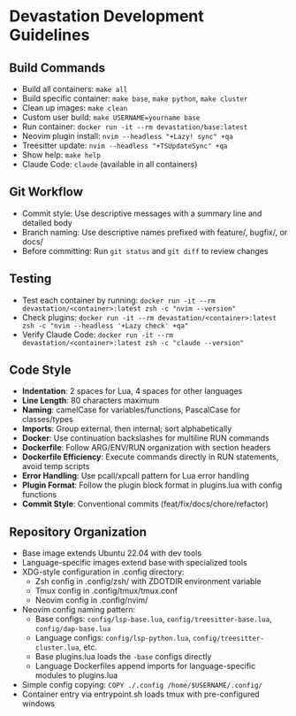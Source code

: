 # Devastation Development Guidelines

## Build Commands
- Build all containers: `make all`
- Build specific container: `make base`, `make python`, `make cluster`
- Clean up images: `make clean`
- Custom user build: `make USERNAME=yourname base`
- Run container: `docker run -it --rm devastation/base:latest`
- Neovim plugin install: `nvim --headless "+Lazy! sync" +qa`
- Treesitter update: `nvim --headless "+TSUpdateSync" +qa`
- Show help: `make help`
- Claude Code: `claude` (available in all containers)

## Git Workflow
- Commit style: Use descriptive messages with a summary line and detailed body
- Branch naming: Use descriptive names prefixed with feature/, bugfix/, or docs/
- Before committing: Run `git status` and `git diff` to review changes

## Testing
- Test each container by running: `docker run -it --rm devastation/<container>:latest zsh -c "nvim --version"`
- Check plugins: `docker run -it --rm devastation/<container>:latest zsh -c "nvim --headless '+Lazy check' +qa"`
- Verify Claude Code: `docker run -it --rm devastation/<container>:latest zsh -c "claude --version"`

## Code Style
- **Indentation**: 2 spaces for Lua, 4 spaces for other languages
- **Line Length**: 80 characters maximum
- **Naming**: camelCase for variables/functions, PascalCase for classes/types
- **Imports**: Group external, then internal; sort alphabetically
- **Docker**: Use continuation backslashes for multiline RUN commands
- **Dockerfile**: Follow ARG/ENV/RUN organization with section headers
- **Dockerfile Efficiency**: Execute commands directly in RUN statements, avoid temp scripts
- **Error Handling**: Use pcall/xpcall pattern for Lua error handling
- **Plugin Format**: Follow the plugin block format in plugins.lua with config functions
- **Commit Style**: Conventional commits (feat/fix/docs/chore/refactor)

## Repository Organization
- Base image extends Ubuntu 22.04 with dev tools
- Language-specific images extend base with specialized tools
- XDG-style configuration in .config directory:
  - Zsh config in .config/zsh/ with ZDOTDIR environment variable
  - Tmux config in .config/tmux/tmux.conf
  - Neovim config in .config/nvim/
- Neovim config naming pattern:
  - Base configs: `config/lsp-base.lua`, `config/treesitter-base.lua`, `config/dap-base.lua`
  - Language configs: `config/lsp-python.lua`, `config/treesitter-cluster.lua`, etc.
  - Base plugins.lua loads the `-base` configs directly
  - Language Dockerfiles append imports for language-specific modules to plugins.lua
- Simple config copying: `COPY ./.config /home/$USERNAME/.config/`
- Container entry via entrypoint.sh loads tmux with pre-configured windows